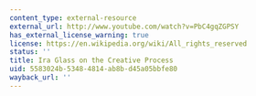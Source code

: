 ```yaml
---
content_type: external-resource
external_url: http://www.youtube.com/watch?v=PbC4gqZGPSY
has_external_license_warning: true
license: https://en.wikipedia.org/wiki/All_rights_reserved
status: ''
title: Ira Glass on the Creative Process
uid: 5583024b-5348-4814-ab8b-d45a05bbfe80
wayback_url: ''
---
```

